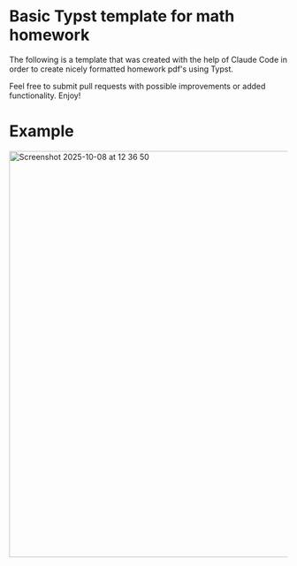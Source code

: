# Basic Typst template for math homework 
The following is a template that was created with the help of Claude Code in order to create nicely formatted
homework pdf's using Typst.

Feel free to submit pull requests with possible improvements or added functionality. Enjoy!

# Example
<img width="557" height="735" alt="Screenshot 2025-10-08 at 12 36 50" src="https://github.com/user-attachments/assets/bb328945-07fd-4b30-85a7-acaf5a80bc2f" />
